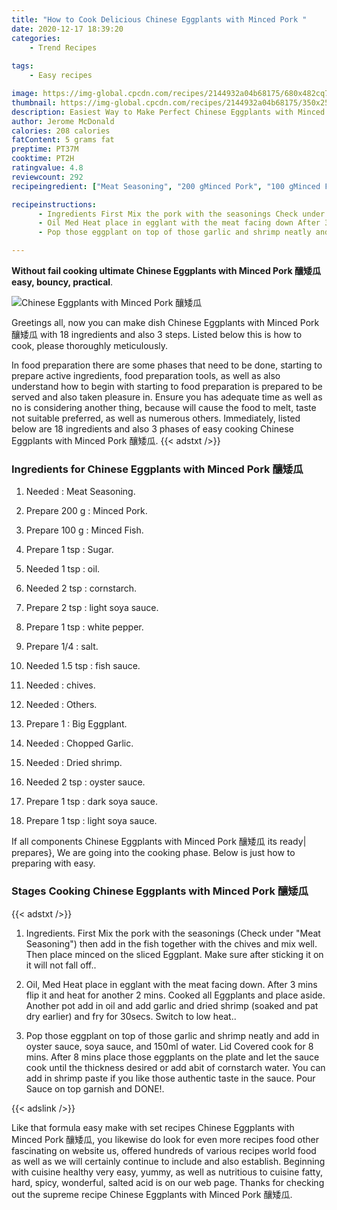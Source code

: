 ```yaml
---
title: "How to Cook Delicious Chinese Eggplants with Minced Pork "
date: 2020-12-17 18:39:20
categories:
    - Trend Recipes
    
tags:
    - Easy recipes

image: https://img-global.cpcdn.com/recipes/2144932a04b68175/680x482cq70/chinese-eggplants-with-minced-pork-釀矮瓜-recipe-main-photo.jpg
thumbnail: https://img-global.cpcdn.com/recipes/2144932a04b68175/350x250cq70/chinese-eggplants-with-minced-pork-釀矮瓜-recipe-main-photo.jpg
description: Easiest Way to Make Perfect Chinese Eggplants with Minced Pork  with 18 ingredients and 3 stages of easy cooking.
author: Jerome McDonald
calories: 208 calories
fatContent: 5 grams fat
preptime: PT37M
cooktime: PT2H
ratingvalue: 4.8
reviewcount: 292
recipeingredient: ["Meat Seasoning", "200 gMinced Pork", "100 gMinced Fish", "1 tspSugar", "1 tspoil", "2 tspcornstarch", "2 tsplight soya sauce", "1 tspwhite pepper", "1/4salt", "1.5 tspfish sauce", "chives", "Others", "1Big Eggplant", "Chopped Garlic", "Dried shrimp", "2 tspoyster sauce", "1 tspdark soya sauce", "1 tsplight soya sauce"]

recipeinstructions: 
      - Ingredients First Mix the pork with the seasonings Check under Meat Seasoning then add in the fish together with the chives and mix well Then place minced on the sliced Eggplant Make sure after sticking it on it will not fall off 
      - Oil Med Heat place in egglant with the meat facing down After 3 mins flip it and heat for another 2 mins Cooked all Eggplants and place aside Another pot add in oil and add garlic and dried shrimp soaked and pat dry earlier and fry for 30secs Switch to low heat 
      - Pop those eggplant on top of those garlic and shrimp neatly and add in oyster sauce soya sauce and 150ml of water Lid Covered cook for 8 mins After 8 mins place those eggplants on the plate and let the sauce cook until the thickness desired or add abit of cornstarch water You can add in shrimp paste if you like those authentic taste in the sauce Pour Sauce on top garnish and DONE

---
```




**Without fail cooking ultimate Chinese Eggplants with Minced Pork 釀矮瓜 easy, bouncy, practical**. 


![Chinese Eggplants with Minced Pork 釀矮瓜](https://img-global.cpcdn.com/recipes/2144932a04b68175/680x482cq70/chinese-eggplants-with-minced-pork-釀矮瓜-recipe-main-photo.jpg "Chinese Eggplants with Minced Pork 釀矮瓜")




Greetings all, now you can make dish Chinese Eggplants with Minced Pork 釀矮瓜 with 18 ingredients and also 3 steps. Listed below this is how to cook, please thoroughly meticulously.

In food preparation there are some phases that need to be done, starting to prepare active ingredients, food preparation tools, as well as also understand how to begin with starting to food preparation is prepared to be served and also taken pleasure in. Ensure you has adequate time as well as no is considering another thing, because will cause the food to melt, taste not suitable preferred, as well as numerous others. Immediately, listed below are 18 ingredients and also 3 phases of easy cooking Chinese Eggplants with Minced Pork 釀矮瓜.
{{< adstxt />}}

### Ingredients for Chinese Eggplants with Minced Pork 釀矮瓜


1. Needed  : Meat Seasoning.

1. Prepare 200 g : Minced Pork.

1. Prepare 100 g : Minced Fish.

1. Prepare 1 tsp : Sugar.

1. Needed 1 tsp : oil.

1. Needed 2 tsp : cornstarch.

1. Prepare 2 tsp : light soya sauce.

1. Prepare 1 tsp : white pepper.

1. Prepare 1/4 : salt.

1. Needed 1.5 tsp : fish sauce.

1. Needed  : chives.

1. Needed  : Others.

1. Prepare 1 : Big Eggplant.

1. Needed  : Chopped Garlic.

1. Needed  : Dried shrimp.

1. Needed 2 tsp : oyster sauce.

1. Prepare 1 tsp : dark soya sauce.

1. Prepare 1 tsp : light soya sauce.



If all components Chinese Eggplants with Minced Pork 釀矮瓜 its ready| prepares}, We are going into the cooking phase. Below is just how to preparing with easy.

### Stages Cooking Chinese Eggplants with Minced Pork 釀矮瓜

{{< adstxt />}}


1. Ingredients. First Mix the pork with the seasonings (Check under &#34;Meat Seasoning&#34;) then add in the fish together with the chives and mix well. Then place minced on the sliced Eggplant. Make sure after sticking it on it will not fall off..



1. Oil, Med Heat place in egglant with the meat facing down. After 3 mins flip it and heat for another 2 mins. Cooked all Eggplants and place aside. Another pot add in oil and add garlic and dried shrimp (soaked and pat dry earlier) and fry for 30secs. Switch to low heat..



1. Pop those eggplant on top of those garlic and shrimp neatly and add in oyster sauce, soya sauce, and 150ml of water. Lid Covered cook for 8 mins. After 8 mins place those eggplants on the plate and let the sauce cook until the thickness desired or add abit of cornstarch water. You can add in shrimp paste if you like those authentic taste in the sauce. Pour Sauce on top garnish and DONE!.





{{< adslink />}}

Like that formula easy make with set recipes Chinese Eggplants with Minced Pork 釀矮瓜, you likewise do look for even more recipes food other fascinating on website us, offered hundreds of various recipes world food as well as we will certainly continue to include and also establish. Beginning with cuisine healthy very easy, yummy, as well as nutritious to cuisine fatty, hard, spicy, wonderful, salted acid is on our web page. Thanks for checking out the supreme recipe Chinese Eggplants with Minced Pork 釀矮瓜.
